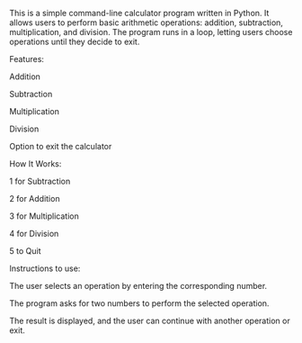 This is a simple command-line calculator program written in Python. It allows users to perform basic arithmetic operations: addition, subtraction, multiplication, and division. The program runs in a loop, letting users choose operations until they decide to exit.

Features:

Addition

Subtraction

Multiplication

Division 

Option to exit the calculator

How It Works:

1 for Subtraction

2 for Addition

3 for Multiplication

4 for Division

5 to Quit

Instructions to use:

The user selects an operation by entering the corresponding number.

The program asks for two numbers to perform the selected operation.

The result is displayed, and the user can continue with another operation or exit.



